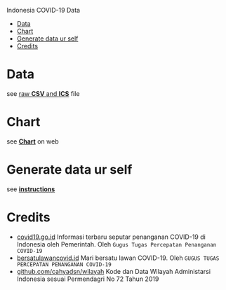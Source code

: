 Indonesia COVID-19 Data

- [Data](#data)
- [Chart](#chart)
- [Generate data ur self](#generate-data-ur-self)
- [Credits](#credits)

# Data

see [raw **CSV** and **ICS**](https://github.com/aiosk/covidn/blob/master/cli/dist) file

# Chart

see [**Chart**](https://aiosk.github.io/covidn/) on web

# Generate data ur self

see [**instructions**](https://github.com/aiosk/covidn/blob/master/cli)

# Credits

- [covid19.go.id](https://covid19.go.id/peta-sebaran)
  Informasi terbaru seputar penanganan COVID-19 di Indonesia oleh Pemerintah. Oleh `Gugus Tugas Percepatan Penanganan COVID-19`
- [bersatulawancovid.id](https://www.bersatulawancovid.id/)
  Mari bersatu lawan COVID-19. Oleh `GUGUS TUGAS PERCEPATAN PENANGANAN COVID-19`
- [github.com/cahyadsn/wilayah](https://github.com/cahyadsn/wilayah)
  Kode dan Data Wilayah Administarsi Indonesia sesuai Permendagri No 72 Tahun 2019
